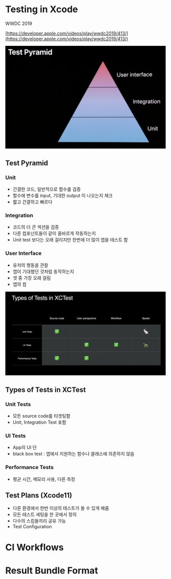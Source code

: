 # Testing in Xcode

WWDC 2019

[https://developer.apple.com/videos/play/wwdc2019/413/](https://developer.apple.com/videos/play/wwdc2019/413/)

![](./Jinha/images/Untitled-4f5c7dd7-e201-48a7-b14c-2a7ae0bf8774.png)

## Test Pyramid

### Unit

- 간결한 코드, 일반적으로 함수를 검증
- 함수에 변수를 input, 기대한 output 이 나오는지 체크
- 짧고 간결하고 빠르다

### Integration

- 코드의 더 큰 섹션을 검증
- 다른 컴포넌트들이 같이 올바르게 작동하는지
- Unit test 보다는 오래 걸리지만 한번에 더 많이 앱을 테스트 함

### User Interface

- 유저의 행동을 관찰
- 앱이 기대했던 것처럼 동작하는지
- 셋 중 가장 오래 걸림
- 앱의 컴

![](./Jinha/images/Untitled-300e7840-0465-4779-9e0d-1c4e4fee5651.png)

## Types of Tests in XCTest

### Unit Tests

- 모든 source code를 타겟팅함
- Unit, Integration Test 포함

### UI Tests

- App의 UI 단
- black box test : 앱에서 지원하는 함수나 클래스에 의존하지 않음

### Performance Tests

- 평균 시간, 메모리 사용, 다른 측정

## Test Plans (Xcode11)

- 다른 환경에서 한번 이상의 테스트가 돌 수 있게 해줌
- 모든 테스트 세팅을 한 곳에서 정의
- 다수의 스킴들끼리 공유 가능
- Test Configuration

# CI Workflows

# Result Bundle Format

